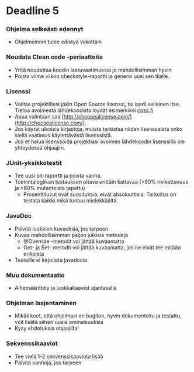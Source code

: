 ﻿# Deadline 5

### Ohjelma selkeästi edennyt
* Ohjelmoinnin tulee edistyä viikottain

### Noudata Clean code -periaatteita
* Yritä noudattaa koodin laatuvaatimuksia jo mahdollisimman hyvin
* Poista viime viikon checkstyle-raportti ja generoi uusi sen tilalle.

### Lisenssi
* Valitse projektillesi jokin Open Source lisenssi, tai laadi sellainen itse. Tietoa avoimesta lähdekoodista löydät esimerkiksi [coss.fi](http://coss.fi/avoimuus/avoin-lahdekoodi/)
* Apua valintaan saa [http://choosealicense.com/](http://choosealicense.com/).
* Jos käytät ulkoisia kirjastoja, muista tarkistaa niiden lisensseistä onko siellä vaatimus käytettävästä lisenssistä.
* Jos et halua lisenssöidä projektiasi avoimen lähdekoodin lisenssillä ole yhteydessä ohjaajiin.

### JUnit-yksikkötestit
* Tee uusi pit-raportti ja poista vanha.
* Toimintalogiikan testauksen oltava erittäin kattavaa (>90% rivikattavuus ja >60% mutanteista tapettu)
  * Prosenttiluvut ovat suosituksia, eivät absoluuttisia. Tarkoitus on testata kaikki mikä tuntuu mielekkäältä.

### JavaDoc
* Päivitä luokkien kuvauksia, jos tarpeen
* Kuvaa mahdollisimman paljon julkisia metodeja
  * @Override -metodit voi jättää kuvaamatta
  * Get- ja Set- metodit voi jättää kuvaamatta, jos ne eivät tee mitään erikoista
* Testeille ei kirjoiteta javadocia

### Muu dokumentaatio
* Aihemäärittely ja luokkakaaviot ajantasalla

### Ohjelman laajentaminen
* Mikäli koet, että ohjelmasi on bugiton, hyvin dokumentoitu ja testattu, voit lisätä siihen uusia ominaisuuksia
* Kysy ehdotuksia ohjaajilta!

### Sekvenssikaaviot
* Tee vielä 1-2 sekvenssikaaviota lisää
* Päivitä vanhoja, jos tarpeen